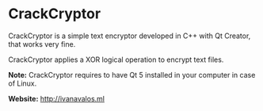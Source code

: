 # CrackCryptor

CrackCryptor is a simple text encryptor developed in C++ with Qt Creator, that works very fine.

CrackCryptor applies a XOR logical operation to encrypt text files.

**Note:** CrackCryptor requires to have Qt 5 installed in your computer in case of Linux.

**Website:** http://ivanavalos.ml
